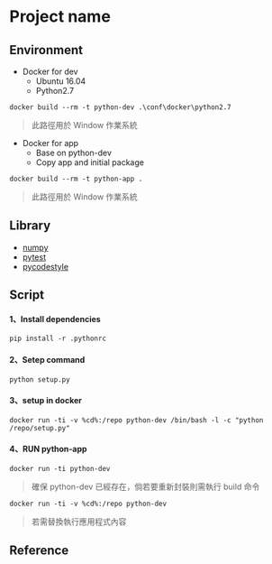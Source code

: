 # Project name

## Environment

+ Docker for dev
  - Ubuntu 16.04
  - Python2.7

```
docker build --rm -t python-dev .\conf\docker\python2.7
```
> 此路徑用於 Window 作業系統

+ Docker for app
  - Base on python-dev
  - Copy app and initial package

```
docker build --rm -t python-app .
```
> 此路徑用於 Window 作業系統

## Library

+ [numpy](http://www.numpy.org/)
+ [pytest](https://docs.pytest.org/en/latest/)
+ [pycodestyle](https://pypi.org/project/pycodestyle/)

## Script

#### 1、Install dependencies

```
pip install -r .pythonrc
```

#### 2、Setep command

```
python setup.py
```

#### 3、setup in docker

```
docker run -ti -v %cd%:/repo python-dev /bin/bash -l -c "python /repo/setup.py"
```

#### 4、RUN python-app

```
docker run -ti python-dev
```
> 確保 python-dev 已經存在，倘若要重新封裝則需執行 build 命令

```
docker run -ti -v %cd%:/repo python-dev
```
> 若需替換執行應用程式內容

## Reference
